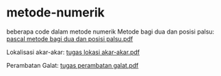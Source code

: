 # metode-numerik
beberapa code dalam metode numerik
Metode bagi dua dan posisi palsu: [pascal metode bagi dua dan posisi palsu.pdf](https://github.com/yuvanioksarianti29/metode-numerik/files/8148554/pascal.metode.bagi.dua.dan.posisi.palsu.pdf)

Lokalisasi akar-akar: [tugas lokasi akar-akar.pdf](https://github.com/yuvanioksarianti29/metode-numerik/files/8148555/tugas.lokasi.akar-akar.pdf)

Perambatan Galat: [tugas perambatan galat.pdf](https://github.com/yuvanioksarianti29/metode-numerik/files/8148556/tugas.perambatan.galat.pdf)
